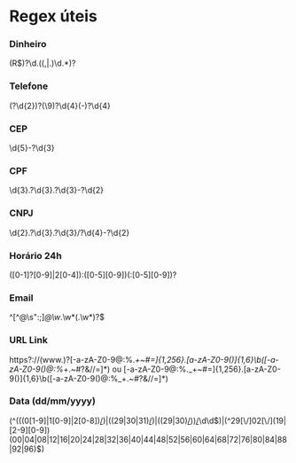 # Regex úteis

### Dinheiro
(R\$)?\d.((\,|\.)\d.*)?

### Telefone
\(?\d{2}\)?(\9)?\d{4}(\-)?\d{4}

### CEP
\d{5}\-?\d{3}

### CPF
\d{3}\.?\d{3}\.?\d{3}\-?\d{2}

### CNPJ
\d{2}\.?\d{3}\.?\d{3}\/?\d{4}\-?\d{2}

### Horário 24h
([0-1]?[0-9]|2[0-4]):([0-5][0-9])(:[0-5][0-9])?

### Email
^[^\@\s\"\:\;]*\@\w*\.\w*(\.\w*)?$

### URL Link
https?:\/\/(www\.)?[-a-zA-Z0-9@:%._\+~#=]{1,256}\.[a-zA-Z0-9()]{1,6}\b([-a-zA-Z0-9()@:%_\+.~#?&//=]*)
ou
[-a-zA-Z0-9@:%._\+~#=]{1,256}\.[a-zA-Z0-9()]{1,6}\b([-a-zA-Z0-9()@:%_\+.~#?&//=]*)

### Data (dd/mm/yyyy)
(^(((0[1-9]|1[0-9]|2[0-8])[\/](0[1-9]|1[012]))|((29|30|31)[\/](0[13578]|1[02]))|((29|30)[\/](0[4,6,9]|11)))[\/](19|[2-9][0-9])\d\d$)|(^29[\/]02[\/](19|[2-9][0-9])(00|04|08|12|16|20|24|28|32|36|40|44|48|52|56|60|64|68|72|76|80|84|88|92|96)$)
